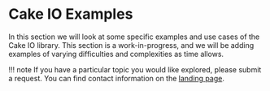 # Cake IO Examples
In this section we will look at some specific examples and use cases of the Cake IO library. This section is a work-in-progress, and we will be adding examples of varying difficulties and complexities as time allows. 

!!! note
    If you have a particular topic you would like explored, please submit a request. You can find contact information on the [landing page](/).





